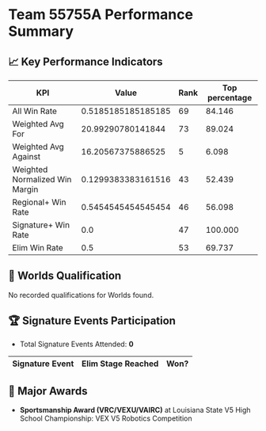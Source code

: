 # Team 55755A Performance Summary

## 📈 Key Performance Indicators
| KPI | Value | Rank | Top percentage |
| --- | ----- | ---- | ----- |
| All Win Rate | 0.5185185185185185 | 69 | 84.146 |
| Weighted Avg For | 20.99290780141844 | 73 | 89.024 |
| Weighted Avg Against | 16.20567375886525 | 5 | 6.098 |
| Weighted Normalized Win Margin | 0.1299383383161516 | 43 | 52.439 |
| Regional+ Win Rate | 0.5454545454545454 | 46 | 56.098 |
| Signature+ Win Rate | 0.0 | 47 | 100.000 |
| Elim Win Rate | 0.5 | 53 | 69.737 |


## 🎯 Worlds Qualification
No recorded qualifications for Worlds found.

## 🏆 Signature Events Participation
- Total Signature Events Attended: **0**

| Signature Event | Elim Stage Reached | Won? |
|:----------------|:-------------------|:----|


## 🥇 Major Awards
- **Sportsmanship Award (VRC/VEXU/VAIRC)** at Louisiana State V5 High School Championship: VEX V5 Robotics Competition

